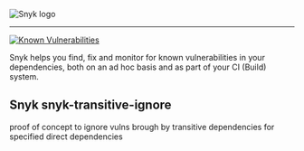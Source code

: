 ![Snyk logo](https://snyk.io/style/asset/logo/snyk-print.svg)

***

[![Known Vulnerabilities](https://snyk.io/test/github/snyk/snyk-transitive-ignore/badge.svg)](https://snyk.io/test/github/snyk/snyk-transitive-ignore)

Snyk helps you find, fix and monitor for known vulnerabilities in your dependencies, both on an ad hoc basis and as part of your CI (Build) system.

## Snyk snyk-transitive-ignore
proof of concept to ignore vulns brough by transitive dependencies for specified direct dependencies
